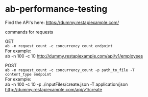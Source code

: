 # ab-performance-testing

Find the API's here: https://dummy.restapiexample.com/

commands for requests 
    
GET     
`ab -n request_count -c concurrency_count endpoint`     
For example:        
ab -n 100 -c 10 http://dummy.restapiexample.com/api/v1/employees

POST     
`ab -n request_count -c concurrency_count -p path_to_file -T content_type endpoint`     
For example:        
ab -n 100 -c 10 -p ./inputFiles/create.json -T application/json http://dummy.restapiexample.com/api/v1/create


